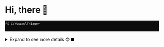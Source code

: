 # Hi, there 👋

![Welcome](./assets/welcomes.gif)

<details>
  <summary markdown="span">Expand to see more details 😎 <img height="10" src="assets/keyboard_cursor.gif"/> </summary>
  
```dart
import './me.dart';

class About extends Me {
  
  // A little About myself 👨🏾‍💻
  var ABOUT_ME = Me(
    name: 'Thiago Silva',
    workplace: Workplace(
      company: 'STJ - Superior Tribunal de Justiça',
      position: 'Full-Stack Web Developer',
      level: 'Intern',
    ), // Workplace

    // Some skills i have used 💻
    skills: [
      'Dart',
      'java',
      'JavaScript',
      'TypeScript',
      'C',
      'Flutter',
      'SQL',
      'Spring Boot',
      'Angular',
      'Adobe XD',
      'Adobe Illustrator',
    ],

    // Some skills i have learning 👨🏾‍🎓
    learning: [
      'Regex',
      'Python',
      'ReactJS',
      'React Native',
      'MongoDB',
      'Node.js',
      'Aqueduct',
    ],
  ); // Me

  // Here's an of my biggest goals ever 🎯
  ValueAndQuality futureGoal() => ValueAndQuality(
        target:
            'Use technology to help people and solve problems wherever I go 💗',
      );
}
```

<img src="assets/walking_person.png">

</details>
